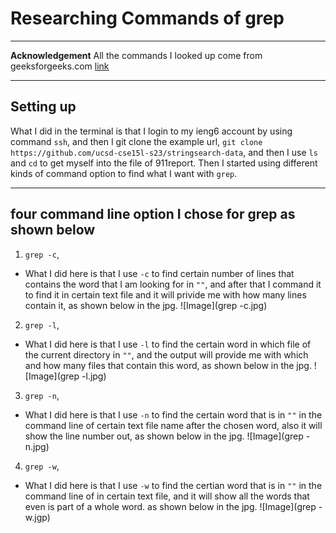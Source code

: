 # Researching Commands of grep
---

**Acknowledgement**
All the commands I looked up come from geeksforgeeks.com [link](https://www.geeksforgeeks.org/grep-command-in-unixlinux/)

---

## Setting up
What I did in the terminal is that I login to my ieng6 account by using command `ssh`, and then I git clone the example url, `git clone https://github.com/ucsd-cse15l-s23/stringsearch-data`, and then I use `ls` and `cd` to get myself into the file of 911report. Then I started using different kinds of command option to find what I want with `grep`.

---

## four command line option I chose for grep as shown below
1. `grep -c`, 
* What I did here is that I use `-c` to find certain number of lines that contains the word that I am looking for in `""`, and after that I command it to find it in certain text file and it will privide me with how many lines contain it, as shown below in the jpg.
![Image](grep -c.jpg)
2. `grep -l`,
* What I did here is that I use `-l` to find the certain word in which file of the current directory in `""`, and the output will provide me with which and how many files that contain this word, as shown below in the jpg. 
![Image](grep -l.jpg)
3. `grep -n`,
* What I did here is that I use `-n` to find the certain word that is in `""` in the command line of certain text file name after the chosen word, also it will show the line number out, as shown below in the jpg.
![Image](grep -n.jpg)
4. `grep -w`, 
* What I did here is that I use `-w` to find the certian word that is in `""` in the command line of in certain text file, and it will show all the words that even is part of a whole word. as shown below in the jpg.
![Image](grep -w.jgp)
